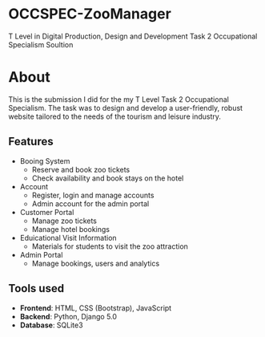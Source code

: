 # OCCSPEC-ZooManager
T Level in Digital Production, Design and Development Task 2 Occupational Specialism Soultion

# About
This is the submission I did for the my T Level Task 2 Occupational Specialism. The task was to design and develop a user-friendly, robust website tailored to the needs of the tourism and leisure industry. 

## Features
- Booing System
  - Reserve and book zoo tickets
  - Check availability and book stays on the hotel
- Account
  - Register, login and manage accounts
  - Admin account for the admin portal
- Customer Portal
  - Manage zoo tickets
  - Manage hotel bookings
- Eduicational Visit Information
  - Materials for students to visit the zoo attraction
- Admin Portal
  - Manage bookings, users and analytics

## Tools used
- **Frontend**: HTML, CSS (Bootstrap), JavaScript
- **Backend**: Python, Django 5.0    
- **Database**: SQLite3
